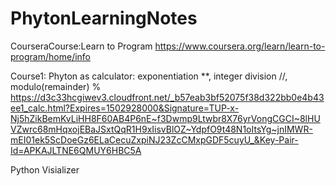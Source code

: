 # PhytonLearningNotes
CourseraCourse:Learn to Program
https://www.coursera.org/learn/learn-to-program/home/info

Course1: Phyton as calculator: exponentiation **, integer division //, modulo(remainder) %
https://d3c33hcgiwev3.cloudfront.net/_b57eab3bf52075f38d322bb0e4b43ee1_calc.html?Expires=1502928000&Signature=TUP-x-Nj5hZikBemKvLiHH8F60AB4P6nE~f3Dwmp9Ltwbr8X76yrVongCGCI~8lHUVZwrc68mHqxojEBaJSxtQqR1H9xIisvBlOZ~YdpfO9t48N1oItsYg~jnIMWR-mEI01ek5ScDoeGz6ELaCecuZxpiNJ23ZcCMxpGDF5cuyU_&Key-Pair-Id=APKAJLTNE6QMUY6HBC5A

Python Visializer

